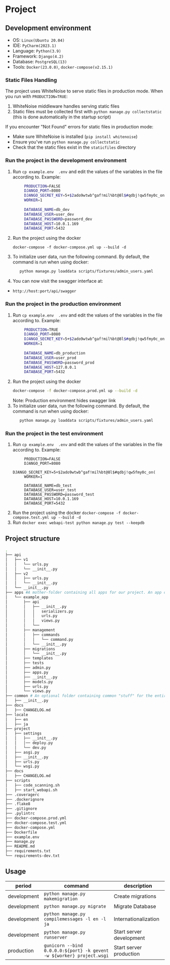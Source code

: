 Project
===

## Development environment
- OS: `Linux(Ubuntu 20.04)`
- IDE: `PyCharm(2023.1)`
- Language: `Python(3.9)`
- Framework: `Django(4.2)`
- Database: `PostgreSQL(13)`
- Tools: `Docker(23.0.0)`, `docker-compose(v2.15.1)`

### Static Files Handling

The project uses WhiteNoise to serve static files in production mode. When you run with `PRODUCTION=TRUE`:

1. WhiteNoise middleware handles serving static files
2. Static files must be collected first with `python manage.py collectstatic` (this is done automatically in the startup script)

If you encounter "Not Found" errors for static files in production mode:
- Make sure WhiteNoise is installed (`pip install whitenoise`)
- Ensure you've run `python manage.py collectstatic`
- Check that the static files exist in the `staticfiles` directory

### Run the project in the development environment
1. Run `cp example.env  .env` and edit the values of the variables in the file according to.
   Example: 
   ```bash
        PRODUCTION=FALSE
        DJANGO_PORT=8080
        DJANGO_SECRET_KEY=5+$2ado9wtwb^gaf!mil%bt@8l$#qdbj!qw5fmy0c_on(
        WORKER=1
    
        DATABASE_NAME=db_dev
        DATABASE_USER=user_dev
        DATABASE_PASSWORD=password_dev
        DATABASE_HOST=10.0.1.169
        DATABASE_PORT=5432
   ```
2. Run the project using the docker 
   ```
   docker-compose -f docker-compose.yml up --build -d
   ```
3. To initialize user data, run the following command. By default, the command is run when using docker:
   ```bash
      python manage.py loaddata scripts/fixtures/admin_users.yaml
   ```
4. You can now visit the swagger interface at:       
- `http://host:port/api/swagger`
### Run the project in the production environment
1. Run `cp example.env  .env` and edit the values of the variables in the file according to.
   Example: 
   ```bash
        PRODUCTION=TRUE
        DJANGO_PORT=8080
        DJANGO_SECRET_KEY=5+$2ado9wtwb^gaf!mil%bt@8l$#qdbj!qw5fmy0c_on(
        WORKER=1
    
        DATABASE_NAME=db_production
        DATABASE_USER=user_prod
        DATABASE_PASSWORD=password_prod
        DATABASE_HOST=127.0.0.1
        DATABASE_PORT=5432
   ```
2. Run the project using the docker 
   ```bash
   docker-compose -f docker-compose.prod.yml up --build -d
   ```
   Note: Production environment hides swagger link
3. To initialize user data, run the following command. By default, the command is run when using docker:
   ```bash
      python manage.py loaddata scripts/fixtures/admin_users.yaml
   ```

### Run the project in the test environment

1. Run `cp example.env  .env` and edit the values of the variables in the file according to. 
   Example: 
   ```dotenv
        PRODUCTION=FALSE
        DJANGO_PORT=8080
        DJANGO_SECRET_KEY=5+$2ado9wtwb^gaf!mil%bt@8l$#qdbj!qw5fmy0c_on(
        WORKER=1
    
        DATABASE_NAME=db_test
        DATABASE_USER=user_test
        DATABASE_PASSWORD=password_test
        DATABASE_HOST=10.0.1.169
        DATABASE_PORT=5432
   ```
2. Run the project using the docker `docker-compose -f docker-compose.test.yml up --build -d`
3. Run `docker exec webapi-test python manage.py test --keepdb`

## Project structure
```bash
.
├── api
│   ├── v1
│   │   └── urls.py
│   │   └── __init__.py
│   ├── v2
│   │   ├── urls.py
│   │   └── __init__.py
│   └── __init__.py
├── apps #A mother-folder containing all apps for our project. An app can be a django template project
│   └── example_app 
│       ├── api
│       │   ├── __init__.py
│       │   │   serializers.py
│       │   │   urls.py
│       │   │   views.py
│       │   └── 
│       ├── management
│       │   ├── commands
│       │   │   └── command.py
│       │   └── __init__.py
│       ├── migrations
│       │   └── __init__.py
│       ├── templates
│       ├── tests
│       ├── admin.py
│       ├── apps.py
│       ├── __init__.py
│       ├── models.py
│       ├── urls.py
│       └── views.py
├── common # An optional folder containing common "stuff" for the entire project
│   ├── __init__.py
├── docs
│   ├── CHANGELOG.md
├── locale
│   ├── en
│   ├── ja
├── project
│   ├── settings
│   │   ├── __init__.py
│   │   │── deploy.py
│   │   └── dev.py
│   ├── asgi.py
│   ├── __init__.py
│   ├── urls.py
│   └── wsgi.py
├── docs
│   ├── CHANGELOG.md
├── scripts
│   ├── code_scanning.sh
│   ├── start_webapi.sh
├── .coveragerc
├── .dockerignore
├── .flake8
├── .gitignore
├── .pylintrc
├── docker-compose.prod.yml
├── docker-compose.test.yml
├── docker-compose.yml
├── Dockerfile
├── example.env
├── manage.py
├── README.md
├── requirements.txt
└── requirements-dev.txt
```

## Usage

| period      | command                                                               | description              |
|-------------|-----------------------------------------------------------------------|--------------------------|
| development | `python manage.py makemigration`                                      | Create migrations        |
| development | `python manage.py migrate`                                            | Migrate Database         |
| development | `python manage.py compilemessages -l en -l ja`                        | Internationalization     |
| development | `python manage.py runserver`                                          | Start server development |
| production  | `gunicorn --bind 0.0.0.0:${port} -k gevent -w ${worker} project.wsgi` | Start server production  | 
